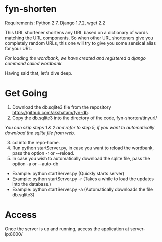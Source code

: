 fyn-shorten
===========

Requirements: Python 2.7, Django 1.7.2, wget 2.2

This URL shortener shortens any URL based on a dictionary of words matching the URL components.
So when other URL shorteners give you completely random URLs, this one will try to give you some sensical alias for your URL.

*For loading the wordbank, we have created and registered a django command called wordbank.*


Having said that, let's dive deep.

Get Going
=========

1. Download the db.sqlite3 file from the repository https://github.com/akshatam/fyn-db.
2. Copy the db.sqlite3 into the directory of the code, fyn-shorten/tinyurl/

*You can skip steps 1 & 2 and refer to step 5, if you want to automatically download the sqlite file from web.*

3. cd into the repo-home.
4. Run python startServer.py, in case you want to reload the wordbank, pass the option -r or --reload.
5. In case you wish to automatically download the sqlite file, pass the option -a or --auto-db
  - Example: python startServer.py (Quickly starts server)
  - Example: python startServer.py -r (Takes a while to load the updates into the database.)
  - Example: python startServer.py -a (Automatically downloads the file db.sqlite3)

Access
======

Once the server is up and running, access the application at server-ip:8000/

